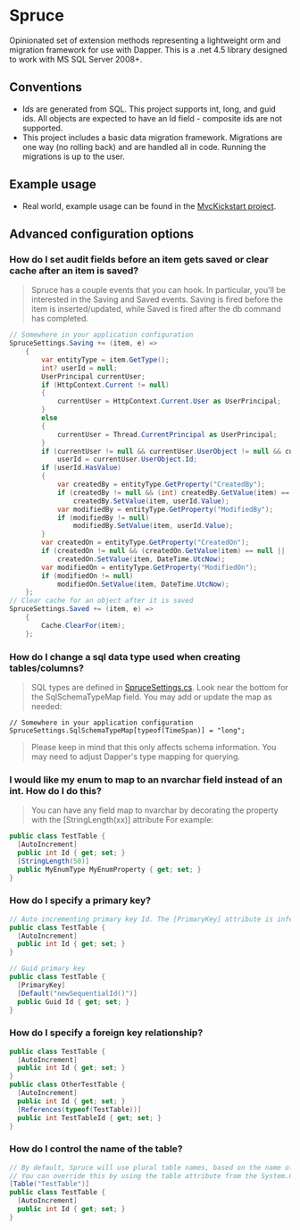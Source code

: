 Spruce
===========

Opinionated set of extension methods representing a lightweight orm and migration framework for use with Dapper.  This is a .net 4.5 library designed to work with MS SQL Server 2008+.

Conventions
-----------

* Ids are generated from SQL. This project supports int, long, and guid ids. All objects are expected to have an Id field - composite ids are not supported.
* This project includes a basic data migration framework. Migrations are one way (no rolling back) and are handled all in code. Running the migrations is up to the user.

Example usage
-----------------
* Real world, example usage can be found in the [MvcKickstart project](https://github.com/jgeurts/MvcKickstart).


Advanced configuration options
------------------------------

### How do I set audit fields before an item gets saved or clear cache after an item is saved?
> Spruce has a couple events that you can hook. In particular, you'll be interested in the Saving and Saved events. Saving is fired before the item is inserted/updated, while Saved is fired after the db command has completed.
```csharp
// Somewhere in your application configuration
SpruceSettings.Saving += (item, e) =>
	{
		var entityType = item.GetType();
		int? userId = null;
		UserPrincipal currentUser;
		if (HttpContext.Current != null)
		{
			currentUser = HttpContext.Current.User as UserPrincipal;
		}
		else
		{
			currentUser = Thread.CurrentPrincipal as UserPrincipal;
		}
		if (currentUser != null && currentUser.UserObject != null && currentUser.UserObject.Id != default(int))
			userId = currentUser.UserObject.Id;
		if (userId.HasValue)
		{
			var createdBy = entityType.GetProperty("CreatedBy");
			if (createdBy != null && (int) createdBy.GetValue(item) == default(int))
				createdBy.SetValue(item, userId.Value);
			var modifiedBy = entityType.GetProperty("ModifiedBy");
			if (modifiedBy != null)
				modifiedBy.SetValue(item, userId.Value);
		}
		var createdOn = entityType.GetProperty("CreatedOn");
		if (createdOn != null && (createdOn.GetValue(item) == null || (DateTime) createdOn.GetValue(item) == default(DateTime)))
			createdOn.SetValue(item, DateTime.UtcNow);
		var modifiedOn = entityType.GetProperty("ModifiedOn");
		if (modifiedOn != null)
			modifiedOn.SetValue(item, DateTime.UtcNow);
	};
// Clear cache for an object after it is saved
SpruceSettings.Saved += (item, e) =>
	{
		Cache.ClearFor(item);
	};
```


### How do I change a sql data type used when creating tables/columns?

> SQL types are defined in [SpruceSettings.cs](https://github.com/jgeurts/spruce/blob/1a51840b7a2e35cf45107e04f68908a9eb76af65/Spruce/SpruceSettings.cs#L27-L39). Look near the bottom for the SqlSchemaTypeMap field.  You may add or update the map as needed:
```cscharp
// Somewhere in your application configuration
SpruceSettings.SqlSchemaTypeMap[typeof(TimeSpan)] = "long";
```
> Please keep in mind that this only affects schema information. You may need to adjust Dapper's type mapping for querying.


### I would like my enum to map to an nvarchar field instead of an int. How do I do this?

> You can have any field map to nvarchar by decorating the property with the [StringLength(xx)] attribute
> For example:
```csharp
public class TestTable {
  [AutoIncrement]
  public int Id { get; set; }
  [StringLength(50)]
  public MyEnumType MyEnumProperty { get; set; }
}
```


### How do I specify a primary key?
```csharp
// Auto incrementing primary key Id. The [PrimaryKey] attribute is inferred when using [AutoIncrement]
public class TestTable {
  [AutoIncrement]
  public int Id { get; set; }
}
```
```csharp
// Guid primary key
public class TestTable {
  [PrimaryKey]
  [Default("newSequentialId()")]
  public Guid Id { get; set; }
}
```
### How do I specify a foreign key relationship?
```csharp
public class TestTable {
  [AutoIncrement]
  public int Id { get; set; }
}
public class OtherTestTable {
  [AutoIncrement]
  public int Id { get; set; }
  [References(typeof(TestTable))]
  public int TestTableId { get; set; }
}
```
### How do I control the name of the table?
```csharp
// By default, Spruce will use plural table names, based on the name of the class. 
// You can override this by using the table attribute from the System.ComponentModel.DataAnnotations.Schema namespace
[Table("TestTable")]
public class TestTable {
  [AutoIncrement]
  public int Id { get; set; }
}
```
